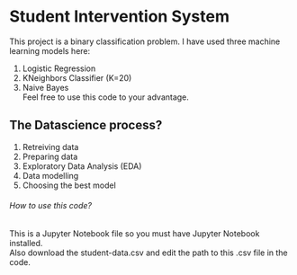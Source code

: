 # Student Intervention System
This project is a binary classification problem. I have used three machine learning models here:
1. Logistic Regression
2. KNeighbors Classifier (K=20)
3. Naive Bayes  
Feel free to use this code to your advantage.
## The Datascience process?
1. Retreiving data
2. Preparing data
3. Exploratory Data Analysis (EDA)
4. Data modelling
5. Choosing the best model

###### How to use this code?
This is a Jupyter Notebook file so you must have Jupyter Notebook installed.  
Also download the student-data.csv and edit the path to this .csv file in the code.
